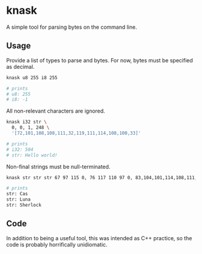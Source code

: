 # knask

A simple tool for parsing bytes on the command line.

## Usage

Provide a list of types to parse and bytes. For now, bytes must be specified as decimal.

```bash
knask u8 255 i8 255

# prints
# u8: 255
# i8: -1
```

All non-relevant characters are ignored.

```bash
knask i32 str \
  0, 0, 1, 248 \
  '[72,101,108,108,111,32,119,111,114,108,100,33]'

# prints
# i32: 504
# str: Hello world!
```

Non-final strings must be null-terminated.

```bash
knask str str str 67 97 115 0, 76 117 110 97 0, 83,104,101,114,108,111,99,107

# prints
str: Cas
str: Luna
str: Sherlock
```

## Code

In addition to being a useful tool, this was intended as C++ practice, so the code is probably horrifically unidiomatic.